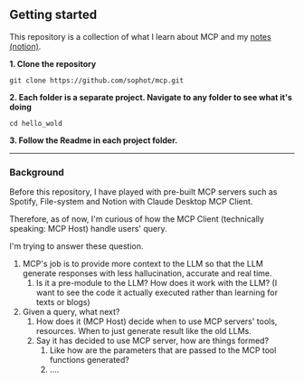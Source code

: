 ## Getting started

This repository is a collection of what I learn about MCP and my [notes (notion)](https://www.notion.so/sophot/MCP-1f8c90c362f480a998accda61a33297d?pvs=4).

**1. Clone the repository**

```
git clone https://github.com/sophot/mcp.git
```

**2. Each folder is a separate project. Navigate to any folder to see what it's doing**

```
cd hello_wold
```

**3. Follow the Readme in each project folder.**


<hr />

### Background

Before this repository, I have played with pre-built MCP servers such as Spotify, File-system and Notion with Claude Desktop MCP Client.

Therefore, as of now, I'm curious of how the MCP Client (technically speaking: MCP Host) handle users' query.

I'm trying to answer these question.
1. MCP's job is to provide more context to the LLM so that the LLM generate responses with less hallucination, accurate and real time.
   1. Is it a pre-module to the LLM? How does it work with the LLM? (I want to see the code it actually executed rather than learning for texts or blogs)
2. Given a query, what next?
   1. How does it (MCP Host) decide when to use MCP servers' tools, resources. When to just generate result like the old LLMs. 
   2. Say it has decided to use MCP server, how are things formed?
      1. Like how are the parameters that are passed to the MCP tool functions generated?
      2. ....